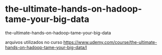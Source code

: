 # the-ultimate-hands-on-hadoop-tame-your-big-data
the-ultimate-hands-on-hadoop-tame-your-big-data

arquivos utilizados no curso https://www.udemy.com/course/the-ultimate-hands-on-hadoop-tame-your-big-data/l
